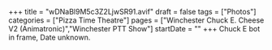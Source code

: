 +++
title = "wDNaBl9M5c3Z2LjwSR91.avif"
draft = false
tags = ["Photos"]
categories = ["Pizza Time Theatre"]
pages = ["Winchester Chuck E. Cheese V2 (Animatronic)","Winchester PTT Show"]
startDate = ""
+++
Chuck E bot in frame, Date unknown.

